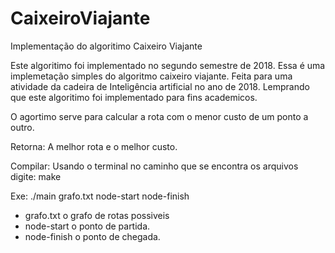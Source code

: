# CaixeiroViajante
Implementação do algoritimo Caixeiro Viajante

Este algoritimo foi implementado no segundo semestre de 2018.
Essa é uma implemetação simples do algoritmo caixeiro viajante. Feita para uma atividade da cadeira de Inteligência artificial no ano de 2018. Lemprando que este algoritimo foi implementado para fins academicos.

O agortimo serve para calcular a rota com o menor custo de um ponto a outro.

Retorna: A melhor rota e o melhor custo.

Compilar: Usando o terminal no caminho que se encontra os arquivos digite: make

Exe: ./main grafo.txt node-start node-finish

*   grafo.txt o grafo de rotas possiveis
*   node-start o ponto de partida.
*   node-finish o ponto de chegada.


